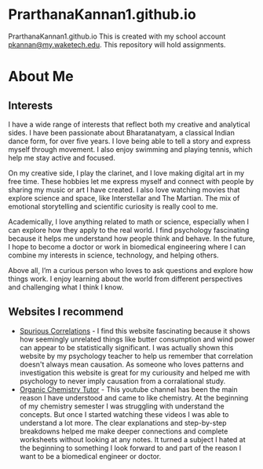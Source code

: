 # PrarthanaKannan1.github.io
PrarthanaKannan1.github.io This is created with my school account pkannan@my.waketech.edu. This repository will hold assignments.

# About Me
## Interests 
I have a wide range of interests that reflect both my creative and analytical sides. I have been passionate about Bharatanatyam, a classical Indian dance form, for over five years. I love being able to tell a story and express myself through movement. I also enjoy swimming and playing tennis, which help me stay active and focused.

On my creative side, I play the clarinet, and I love making digital art in my free time. These hobbies let me express myself and connect with people by sharing my music or art I have created. I also love watching movies that explore science and space, like Interstellar and The Martian. The mix of emotional storytelling and scientific curiosity is really cool to me. 

Academically, I love anything related to math or science, especially when I can explore how they apply to the real world. I find psychology fascinating because it helps me understand how people think and behave. In the future, I hope to become a doctor or work in biomedical engineering where I can combine my interests in science, technology, and helping others.

Above all, I’m a curious person who loves to ask questions and explore how things work. I enjoy learning about the world from different perspectives and challenging what I think I know.

## Websites I recommend
- [Spurious Correlations](https://www.tylervigen.com/spurious-correlations) - I find this website fascinating because it shows how seemingly unrelated things like butter consumption and wind power can appear to be statistically significant. I was actually shown this website by my psychology teacher to help us remember that correlation doesn't always mean causation. As someone who loves patterns and investigation this website is great for my curiousity and helped me with psychology to never imply causation from a corralational study.
- [Organic Chemistry Tutor](https://www.youtube.com/channel/UCEWpbFLzoYGPfuWUMFPSaoA) - This youtube channel has been the main reason I have understood and came to like chemistry. At the beginning of my chemistry semester I was struggling with understand the concepts. But once I started watching these videos I was able to understand a lot more. The clear explanations and step-by-step breakdowns helped me make deeper connections and complete worksheets without looking at any notes. It turned a subject I hated at the beginning to something I look forward to and part of the reason I want to be a biomedical engineer or doctor. 
